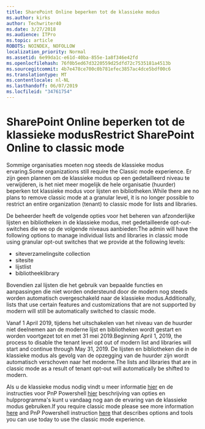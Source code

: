 ```yaml
---
title: SharePoint Online beperken tot de klassieke modus
ms.author: kirks
author: Techwriter40
ms.date: 3/27/2018
ms.audience: ITPro
ms.topic: article
ROBOTS: NOINDEX, NOFOLLOW
localization_priority: Normal
ms.assetid: 6e99da1c-e61d-40ba-855e-1a8f346e42fd
ms.openlocfilehash: 76f0b5ed67d3220559d25dfd72c7535181a4513b
ms.sourcegitcommit: 4b7e478ce700c0b781efec3857ac4dce5bdf00c6
ms.translationtype: MT
ms.contentlocale: nl-NL
ms.lasthandoff: 06/07/2019
ms.locfileid: "34761754"
---
```

# <a name="restrict-sharepoint-online-to-classic-mode"></a><span data-ttu-id="2d434-102">SharePoint Online beperken tot de klassieke modus</span><span class="sxs-lookup"><span data-stu-id="2d434-102">Restrict SharePoint Online to classic mode</span></span>

<span data-ttu-id="2d434-103">Sommige organisaties moeten nog steeds de klassieke modus ervaring.</span><span class="sxs-lookup"><span data-stu-id="2d434-103">Some organizations still require the Classic mode experience.</span></span> <span data-ttu-id="2d434-104">Er zijn geen plannen om de klassieke modus op een gedetailleerd niveau te verwijderen, is het niet meer mogelijk de hele organisatie (huurder) beperken tot klassieke modus voor lijsten en bibliotheken.</span><span class="sxs-lookup"><span data-stu-id="2d434-104">While there are no plans to remove classic mode at a granular level, it is no longer possible to restrict an entire organization (tenant) to classic mode for lists and libraries.</span></span>

<span data-ttu-id="2d434-105">De beheerder heeft de volgende opties voor het beheren van afzonderlijke lijsten en bibliotheken in de klassieke modus, met gedetailleerde opt-out-switches die we op de volgende niveaus aanbieden:</span><span class="sxs-lookup"><span data-stu-id="2d434-105">The admin will have the following options to manage individual lists and libraries in classic mode using granular opt-out switches that we provide at the following levels:</span></span>

- <span data-ttu-id="2d434-106">siteverzameling</span><span class="sxs-lookup"><span data-stu-id="2d434-106">site collection</span></span>
- <span data-ttu-id="2d434-107">site</span><span class="sxs-lookup"><span data-stu-id="2d434-107">site</span></span>
- <span data-ttu-id="2d434-108">lijst</span><span class="sxs-lookup"><span data-stu-id="2d434-108">list</span></span>
- <span data-ttu-id="2d434-109">bibliotheek</span><span class="sxs-lookup"><span data-stu-id="2d434-109">library</span></span>

<span data-ttu-id="2d434-110">Bovendien zal lijsten die het gebruik van bepaalde functies en aanpassingen die niet worden ondersteund door de modern nog steeds worden automatisch overgeschakeld naar de klassieke modus.</span><span class="sxs-lookup"><span data-stu-id="2d434-110">Additionally, lists that use certain features and customizations that are not supported by modern will still be automatically switched to classic mode.</span></span>

<span data-ttu-id="2d434-111">Vanaf 1 April 2019, tijdens het uitschakelen van het niveau van de huurder niet deelnemen aan de moderne lijst en bibliotheken wordt gestart en worden voortgezet tot en met 31 mei 2019.</span><span class="sxs-lookup"><span data-stu-id="2d434-111">Beginning April 1, 2019, the process to disable the tenant level opt out of modern list and libraries will start and continue through May 31, 2019.</span></span>  <span data-ttu-id="2d434-112">De lijsten en bibliotheken die in de klassieke modus als gevolg van de opzegging van de huurder zijn wordt automatisch verschoven naar het moderne.</span><span class="sxs-lookup"><span data-stu-id="2d434-112">The lists and libraries that are in classic mode as a result of tenant opt-out will automatically be shifted to modern.</span></span>

<span data-ttu-id="2d434-113">Als u de klassieke modus nodig vindt u meer informatie [hier](https://techcommunity.microsoft.com/t5/Microsoft-SharePoint-Blog/Delivering-SharePoint-modern-experiences/ba-p/315023) en de instructies voor PnP Powershell [hier](https://docs.microsoft.com/sharepoint/dev/transform/modernize-userinterface-lists-and-libraries-optout) beschrijving van opties en hulpprogramma's kunt u vandaag nog aan de ervaring van de klassieke modus gebruiken.</span><span class="sxs-lookup"><span data-stu-id="2d434-113">If you require classic mode please see more information [here](https://techcommunity.microsoft.com/t5/Microsoft-SharePoint-Blog/Delivering-SharePoint-modern-experiences/ba-p/315023) and PnP Powershell instruction [here](https://docs.microsoft.com/sharepoint/dev/transform/modernize-userinterface-lists-and-libraries-optout) that describes options and tools you can use today to use the classic mode experience.</span></span>
